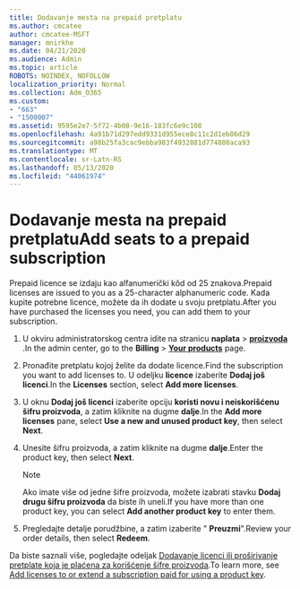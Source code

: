 ```yaml
---
title: Dodavanje mesta na prepaid pretplatu
ms.author: cmcatee
author: cmcatee-MSFT
manager: mnirkhe
ms.date: 04/21/2020
ms.audience: Admin
ms.topic: article
ROBOTS: NOINDEX, NOFOLLOW
localization_priority: Normal
ms.collection: Adm_O365
ms.custom:
- "663"
- "1500007"
ms.assetid: 9595e2e7-5f72-4b08-9e16-183fc6e9c108
ms.openlocfilehash: 4a91b71d297edd9331d955ece8c11c2d1eb86d29
ms.sourcegitcommit: a98b25fa3cac9ebba983f4932881d774880aca93
ms.translationtype: MT
ms.contentlocale: sr-Latn-RS
ms.lasthandoff: 05/13/2020
ms.locfileid: "44061974"
---
```

# <a name="add-seats-to-a-prepaid-subscription"></a><span data-ttu-id="9b289-102">Dodavanje mesta na prepaid pretplatu</span><span class="sxs-lookup"><span data-stu-id="9b289-102">Add seats to a prepaid subscription</span></span>

<span data-ttu-id="9b289-103">Prepaid licence se izdaju kao alfanumerički kôd od 25 znakova.</span><span class="sxs-lookup"><span data-stu-id="9b289-103">Prepaid licenses are issued to you as a 25-character alphanumeric code.</span></span> <span data-ttu-id="9b289-104">Kada kupite potrebne licence, možete da ih dodate u svoju pretplatu.</span><span class="sxs-lookup"><span data-stu-id="9b289-104">After you have purchased the licenses you need, you can add them to your subscription.</span></span> 

1. <span data-ttu-id="9b289-105">U okviru administratorskog centra idite na stranicu **naplata**  >  **[proizvoda](https://go.microsoft.com/fwlink/p/?linkid=842054)** .</span><span class="sxs-lookup"><span data-stu-id="9b289-105">In the admin center, go to the **Billing** > **[Your products](https://go.microsoft.com/fwlink/p/?linkid=842054)** page.</span></span>

2. <span data-ttu-id="9b289-106">Pronađite pretplatu kojoj želite da dodate licence.</span><span class="sxs-lookup"><span data-stu-id="9b289-106">Find the subscription you want to add licenses to.</span></span> <span data-ttu-id="9b289-107">U odeljku **licence** izaberite **Dodaj još licenci**.</span><span class="sxs-lookup"><span data-stu-id="9b289-107">In the **Licenses** section, select **Add more licenses**.</span></span>

3. <span data-ttu-id="9b289-108">U oknu **Dodaj još licenci** izaberite opciju **koristi novu i neiskorišćenu šifru proizvoda**, a zatim kliknite na dugme **dalje**.</span><span class="sxs-lookup"><span data-stu-id="9b289-108">In the **Add more licenses** pane, select **Use a new and unused product key**, then select **Next**.</span></span>

4. <span data-ttu-id="9b289-109">Unesite šifru proizvoda, a zatim kliknite na dugme **dalje**.</span><span class="sxs-lookup"><span data-stu-id="9b289-109">Enter the product key, then select **Next**.</span></span>

    > [!NOTE]
    > <span data-ttu-id="9b289-110">Ako imate više od jedne šifre proizvoda, možete izabrati stavku **Dodaj drugu šifru proizvoda** da biste ih uneli.</span><span class="sxs-lookup"><span data-stu-id="9b289-110">If you have more than one product key, you can select **Add another product key** to enter them.</span></span>

5. <span data-ttu-id="9b289-111">Pregledajte detalje porudžbine, a zatim izaberite " **Preuzmi**".</span><span class="sxs-lookup"><span data-stu-id="9b289-111">Review your order details, then select **Redeem**.</span></span>

<span data-ttu-id="9b289-112">Da biste saznali više, pogledajte odeljak [Dodavanje licenci ili proširivanje pretplate koja je plaćena za korišćenje šifre proizvoda](https://docs.microsoft.com/office365/admin/misc/add-licenses-using-product-key).</span><span class="sxs-lookup"><span data-stu-id="9b289-112">To learn more, see [Add licenses to or extend a subscription paid for using a product key](https://docs.microsoft.com/office365/admin/misc/add-licenses-using-product-key).</span></span>